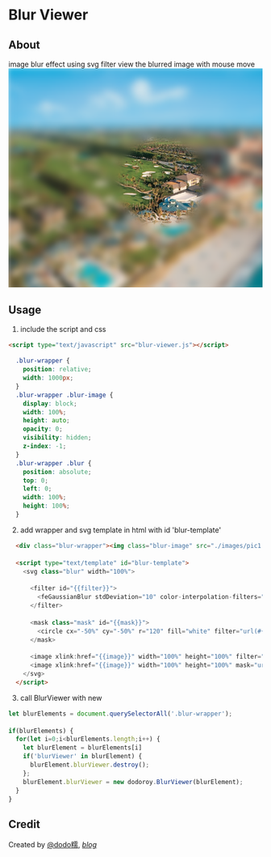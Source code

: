 # Blur Viewer

## About
image blur effect using svg filter
view the blurred image with mouse move
![screen](https://raw.githubusercontent.com/dodoroy/blur-viewer/master/example/demo.png)

## Usage
1. include the script and css
```html
<script type="text/javascript" src="blur-viewer.js"></script>
```
```css
  .blur-wrapper {
    position: relative;
    width: 1000px;
  }
  .blur-wrapper .blur-image {
    display: block;
    width: 100%;
    height: auto;
    opacity: 0;
    visibility: hidden;
    z-index: -1;
  }
  .blur-wrapper .blur {
    position: absolute;
    top: 0;
    left: 0;
    width: 100%;
    height: 100%;
  }
```

2. add wrapper and svg template in html with id 'blur-template'

```html
  <div class="blur-wrapper"><img class="blur-image" src="./images/pic1.jpg" alt=""></div>

  <script type="text/template" id="blur-template">
    <svg class="blur" width="100%">

      <filter id="{{filter}}">
        <feGaussianBlur stdDeviation="10" color-interpolation-filters="sRGB"/>
      </filter>

      <mask class="mask" id="{{mask}}">
        <circle cx="-50%" cy="-50%" r="120" fill="white" filter="url(#{{filter}})" />
      </mask>

      <image xlink:href="{{image}}" width="100%" height="100%" filter="url(#{{filter}})" ></image>
      <image xlink:href="{{image}}" width="100%" height="100%" mask="url(#{{mask}})"></image>
    </svg>
  </script>
```

3. call BlurViewer with new

```JavaScript
let blurElements = document.querySelectorAll('.blur-wrapper');

if(blurElements) {
  for(let i=0;i<blurElements.length;i++) {
    let blurElement = blurElements[i]
    if('blurViewer' in blurElement) {
      blurElement.blurViewer.destroy();
    };
    blurElement.blurViewer = new dodoroy.BlurViewer(blurElement);
  }
}
```

## Credit
Created by [@dodo糯](http://weibo.com/dodoroy), *[blog](http://effy.me)*
